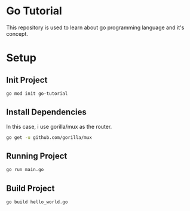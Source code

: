 # Go Tutorial

This repository is used to learn about go programming language and it's concept.

# Setup

## Init Project

```bash
go mod init go-tutorial
```

## Install Dependencies

In this case, i use gorilla/mux as the router.

```bash
go get -u github.com/gorilla/mux
```

## Running Project

```bash
go run main.go
```

## Build Project

```bash
go build hello_world.go
```
